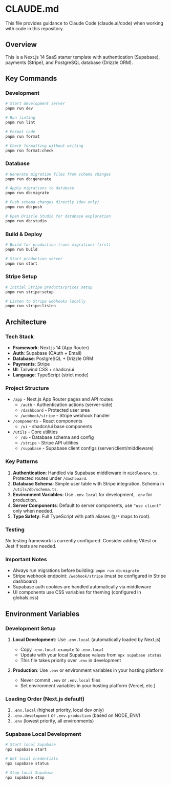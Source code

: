 # CLAUDE.md

This file provides guidance to Claude Code (claude.ai/code) when working with code in this repository.

## Overview

This is a Next.js 14 SaaS starter template with authentication (Supabase), payments (Stripe), and PostgreSQL database (Drizzle ORM).

## Key Commands

### Development

```bash
# Start development server
pnpm run dev

# Run linting
pnpm run lint

# Format code
pnpm run format

# Check formatting without writing
pnpm run format:check
```

### Database

```bash
# Generate migration files from schema changes
pnpm run db:generate

# Apply migrations to database
pnpm run db:migrate

# Push schema changes directly (dev only)
pnpm run db:push

# Open Drizzle Studio for database exploration
pnpm run db:studio
```

### Build & Deploy

```bash
# Build for production (runs migrations first)
pnpm run build

# Start production server
pnpm run start
```

### Stripe Setup

```bash
# Initial Stripe products/prices setup
pnpm run stripe:setup

# Listen to Stripe webhooks locally
pnpm run stripe:listen
```

## Architecture

### Tech Stack

- **Framework**: Next.js 14 (App Router)
- **Auth**: Supabase (OAuth + Email)
- **Database**: PostgreSQL + Drizzle ORM
- **Payments**: Stripe
- **UI**: Tailwind CSS + shadcn/ui
- **Language**: TypeScript (strict mode)

### Project Structure

- `/app` - Next.js App Router pages and API routes
  - `/auth` - Authentication actions (server-side)
  - `/dashboard` - Protected user area
  - `/webhook/stripe` - Stripe webhook handler
- `/components` - React components
  - `/ui` - shadcn/ui base components
- `/utils` - Core utilities
  - `/db` - Database schema and config
  - `/stripe` - Stripe API utilities
  - `/supabase` - Supabase client configs (server/client/middleware)

### Key Patterns

1. **Authentication**: Handled via Supabase middleware in `middleware.ts`. Protected routes under `/dashboard`.
2. **Database Schema**: Simple user table with Stripe integration. Schema in `/utils/db/schema.ts`.
3. **Environment Variables**: Use `.env.local` for development, `.env` for production.
4. **Server Components**: Default to server components, use `"use client"` only when needed.
5. **Type Safety**: Full TypeScript with path aliases (`@/*` maps to root).

### Testing

No testing framework is currently configured. Consider adding Vitest or Jest if tests are needed.

### Important Notes

- Always run migrations before building: `pnpm run db:migrate`
- Stripe webhook endpoint: `/webhook/stripe` (must be configured in Stripe dashboard)
- Supabase auth cookies are handled automatically via middleware
- UI components use CSS variables for theming (configured in globals.css)

## Environment Variables

### Development Setup

1. **Local Development**: Use `.env.local` (automatically loaded by Next.js)
   - Copy `.env.local.example` to `.env.local`
   - Update with your local Supabase values from `npx supabase status`
   - This file takes priority over `.env` in development

2. **Production**: Use `.env` or environment variables in your hosting platform
   - Never commit `.env` or `.env.local` files
   - Set environment variables in your hosting platform (Vercel, etc.)

### Loading Order (Next.js default)
1. `.env.local` (highest priority, local dev only)
2. `.env.development` or `.env.production` (based on NODE_ENV)
3. `.env` (lowest priority, all environments)

### Supabase Local Development
```bash
# Start local Supabase
npx supabase start

# Get local credentials
npx supabase status

# Stop local Supabase
npx supabase stop
```
